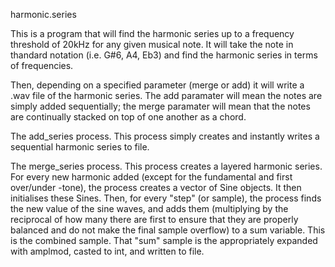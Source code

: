 harmonic.series

This is a program that will find the harmonic series up to a frequency threshold of 20kHz for any given musical note. It will take the note in thandard notation (i.e. G#6, A4, Eb3) and find the harmonic series in terms of frequencies. 

Then, depending on a specified parameter (merge or add) it will write a .wav file of the harmonic series. The add paramater will mean the notes are simply added sequentially; the merge paramater will mean that the notes are continually stacked on top of one another as a chord.

The add_series process. This process simply creates and instantly writes a sequential harmonic series to file.

The merge_series process. This process creates a layered harmonic series. For every new harmonic added (except for the fundamental and first over/under -tone), the process creates a vector of Sine objects. It then initialises these Sines. Then, for every "step" (or sample), the process finds the new value of the sine waves, and adds them (multiplying by the reciprocal of how many there are first to ensure that they are properly balanced and do not make the final sample overflow) to a sum variable. This is the combined sample. That "sum" sample is the appropriately expanded with amplmod, casted to int, and written to file.
